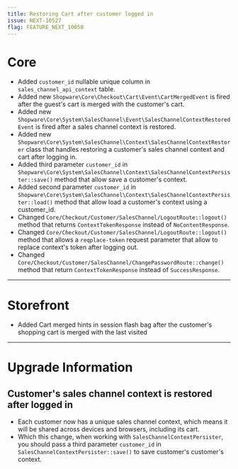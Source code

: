 ```yaml
---
title: Restoring Cart after customer logged in
issue: NEXT-10527
flag: FEATURE_NEXT_10058
---
```

# Core
*  Added `customer_id` nullable unique column in `sales_channel_api_context` table.
*  Added new `Shopware\Core\Checkout\Cart\Event\CartMergedEvent` is fired after the guest's cart is merged with the customer's cart.
*  Added new `Shopware\Core\System\SalesChannel\Event\SalesChannelContextRestoredEvent` is fired after a sales channel context is restored.
*  Added new `Shopware\Core\System\SalesChannel\Context\SalesChannelContextRestorer` class that handles restoring a customer's sales channel context and cart after logging in.
*  Added third parameter `customer_id` in `Shopware\Core\System\SalesChannel\Context\SalesChannelContextPersister::save()` method that allow save a customer's context.
*  Added second parameter `customer_id` in `Shopware\Core\System\SalesChannel\Context\SalesChannelContextPersister::load()` method that allow load a customer's context using a customer_id.
*  Changed `Core/Checkout/Customer/SalesChannel/LogoutRoute::logout()` method that returns `ContextTokenResponse` instead of `NoContentResponse`.
*  Changed `Core/Checkout/Customer/SalesChannel/LogoutRoute::logout()` method that allows a `reqplace-token` request parameter that allow to replace context's token after logging out.
*  Changed `Core/Checkout/Customer/SalesChannel/ChangePasswordRoute::change()` method that return `ContextTokenResponse` instead of `SuccessResponse`.
___
# Storefront
*  Added Cart merged hints in session flash bag after the customer's shopping cart is merged with the last visited
___
# Upgrade Information
## Customer's sales channel context is restored after logged in
- Each customer now has a unique sales channel context, which means it will be shared across devices and browsers, including its cart.
- Which this change, when working with `SalesChannelContextPersister`, you should pass a third parameter `customer_id` in `SalesChannelContextPersister::save()` to save customer's customer's context.

